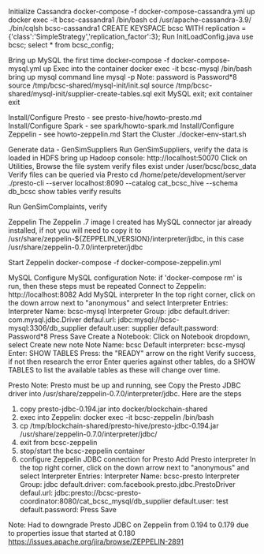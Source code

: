 Initialize Cassandra
	docker-compose -f docker-compose-cassandra.yml up
	docker exec -it bcsc-cassandra1 /bin/bash
	cd /usr/apache-cassandra-3.9/
	./bin/cqlsh bcsc-cassandra1
	CREATE KEYSPACE bcsc WITH replication = {'class':'SimpleStrategy','replication_factor':3};
	Run InitLoadConfig.java
	use bcsc;
	select * from bcsc_config;
	

Bring up MySQL the first time
	docker-compose -f docker-compose-mysql.yml up
Exec into the container
	docker exec -it bcsc-mysql /bin/bash
bring up mysql command line
	mysql -p
		Note: password is Password*8
	source /tmp/bcsc-shared/mysql-init/init.sql
	source /tmp/bcsc-shared/mysql-init/supplier-create-tables.sql
exit MySQL
	exit;
exit container
	exit

Install/Configure Presto - see presto-hive/howto-presto.md
Install/Configure Spark - see spark/howto-spark.md
Install/Configure Zeppelin - see howto-zeppelin.md
Start the Cluster
./docker-env-start.sh

Generate data - GenSimSuppliers
Run GenSimSuppliers, verify the data is loaded in HDFS 
bring up Hadoop console: http://localhost:50070
Click on Utilities, Browse the file system
verify files exist under /user/bcsc/bcsc_data
Verify files can be queried via Presto
cd /home/pete/development/server
./presto-cli --server localhost:8090 --catalog cat_bcsc_hive --schema db_bcsc
show tables
	verify results
	
Run GenSimComplaints, verify 




Zeppelin
The Zeppelin .7 image I created has MySQL connector jar already installed, if not you will need to copy it to 
/usr/share/zeppelin-${ZEPPELIN_VERSION}/interpreter/jdbc, in this case /usr/share/zeppelin-0.7.0/interpreter/jdbc

Start Zeppelin
docker-compose -f docker-compose-zeppelin.yml

MySQL
Configure MySQL configuration
Note: if 'docker-compose rm' is run, then these steps must be repeated 
Connect to Zeppelin: http://localhost:8082
Add MySQL interpreter
	In the top right corner, click on the down arrow next to "anonymous" and select Interpreter
	Entries:
		Interpreter Name: bcsc-mysql
		Interpreter Group: jdbc
		default.driver: com.mysql.jdbc.Driver
		defaul.url: jdbc:mysql://bcsc-mysql:3306/db_supplier
		default.user: supplier
		default.password: Password*8
	Press Save
Create a Notebook: 
	Click on Notebook dropdown, select Create new note
	Note Name: bcsc
	Default interpreter: bcsc-mysql
	Enter: SHOW TABLES
	Press: the "READY" arrow on the right
	Verify success, if not then research the error
	Enter queries against other tables, do a SHOW TABLES to list the available tables as these will change over time.



Presto
Note: Presto must be up and running, see 
Copy the Presto JDBC driver into /usr/share/zeppelin-0.7.0/interpreter/jdbc.  Here are the steps
1. copy presto-jdbc-0.194.jar into docker/blockchain-shared
2. exec into Zeppelin: docker exec -it bcsc-zeppelin /bin/bash
3. cp /tmp/blockchain-shared/presto-hive/presto-jdbc-0.194.jar /usr/share/zeppelin-0.7.0/interpreter/jdbc/
4. exit from bcsc-zeppelin
5. stop/start the bcsc-zeppelin container
6. configure Zeppelin JDBC connection for Presto
Add Presto interpreter
	In the top right corner, click on the down arrow next to "anonymous" and select Interpreter
	Entries:
		Interpreter Name: bcsc-presto
		Interpreter Group: jdbc
		default.driver: com.facebook.presto.jdbc.PrestoDriver
		defaul.url: jdbc:presto://bcsc-presto-coordinator:8080/cat_bcsc_mysql/db_supplier
		default.user: test
		default.password: 
	Press Save

Note: Had to downgrade Presto JDBC on Zeppelin from 0.194 to 0.179 due to properties issue that started at 0.180
	https://issues.apache.org/jira/browse/ZEPPELIN-2891 
	
